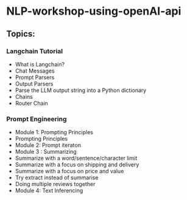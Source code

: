 # NLP-workshop-using-openAI-api

## Topics:

### Langchain Tutorial
* What is Langchain?
* Chat Messages
* Prompt Parsers
* Output Parsers
* Parse the LLM output string into a Python dictionary
* Chains
* Router Chain

### Prompt Engineering
* Module 1: Prompting Principles
* Prompting Principles
* Module 2: Prompt iteraton
* Module 3 : Summarizing
* Summarize with a word/sentence/character limit
* Summarize with a focus on shipping and delivery
* Summarize with a focus on price and value
* Try extract instead of summarise
* Doing multiple reviews together
* Module 4: Text Inferencing

